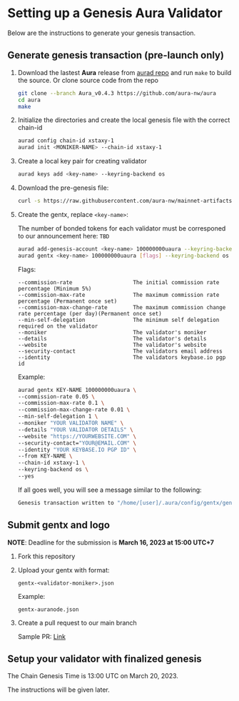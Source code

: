 # Setting up a Genesis Aura Validator

Below are the instructions to generate your genesis transaction.

## Generate genesis transaction (pre-launch only)

1. Download the lastest **Aura** release from [aurad repo](https://github.com/aura-nw/aura) and run `make` to build the source.
   Or clone source code from the repo
   ```bash
   git clone --branch Aura_v0.4.3 https://github.com/aura-nw/aura
   cd aura
   make
   ```
   
2. Initialize the  directories and create the local genesis file with the correct
   chain-id

   ```bash
   aurad config chain-id xstaxy-1
   aurad init <MONIKER-NAME> --chain-id xstaxy-1
   ```

3. Create a local key pair for creating validator

   ```bash
   aurad keys add <key-name> --keyring-backend os
   ```

4. Download the pre-genesis file:

   ```bash
   curl -s https://raw.githubusercontent.com/aura-nw/mainnet-artifacts/main/xstaxy-1/pre-genesis.json >~/.aura/config/genesis.json
   ```

5. Create the gentx, replace `<key-name>`:

   The number of bonded tokens for each validator must be corresponed to our announcement here: `TBD`
   
   ```bash
   aurad add-genesis-account <key-name> 100000000uaura --keyring-backend os
   aurad gentx <key-name> 100000000uaura [flags] --keyring-backend os --chain-id xstaxy-1 --yes
   ```
   
   Flags:
   ```
   --commission-rate                   The initial commission rate percentage (Minimum 5%)
   --commission-max-rate               The maximum commission rate percentage (Permanent once set)
   --commission-max-change-rate        The maximum commission change rate percentage (per day)(Permanent once set)
   --min-self-delegation               The minimum self delegation required on the validator
   --moniker                           The validator's moniker
   --details                           The validator's details
   --website                           The validator's website
   --security-contact                  The validators email address
   --identity                          The validators keybase.io pgp id
   ```
   Example:
   ```bash
   aurad gentx KEY-NAME 100000000uaura \
   --commission-rate 0.05 \
   --commission-max-rate 0.1 \
   --commission-max-change-rate 0.01 \
   --min-self-delegation 1 \
   --moniker "YOUR VALIDATOR NAME" \
   --details "YOUR VALIDATOR DETAILS" \
   --website "https://YOURWEBSITE.COM" \
   --security-contact="YOUR@EMAIL.COM" \
   --identity "YOUR KEYBASE.IO PGP ID" \
   --from KEY-NAME \
   --chain-id xstaxy-1 \
   --keyring-backend os \
   --yes 
   ```

   If all goes well, you will see a message similar to the following:

   ```bash
   Genesis transaction written to "/home/[user]/.aura/config/gentx/gentx-******.json"
   ```

## Submit gentx and logo
**NOTE**: Deadline for the submission is **March 16, 2023 at 15:00 UTC+7**

1. Fork this repository 

2. Upload your gentx with format:
   
   ```
   gentx-<validator-moniker>.json
   ```

   Example:
   ```
   gentx-auranode.json
   ```

3. Create a pull request to our main branch

    Sample PR: [Link](tbd)

## Setup your validator with finalized genesis

The Chain Genesis Time is 13:00 UTC on March 20, 2023.

The instructions will be given later.